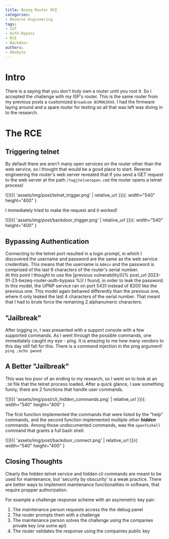 ```yaml
---
title: Bezeq Router RCE
categories:
- Reverse Engineering
tags:
- IoT
- Auth-Bypass
- RCE
- Backdoor
authors:
- 00xbyte
---
```


# Intro
There is a saying that you don't truly own a router until you root it. So i accepted the challenge with my ISP's router.
This is the same router from my previous posts a customized `Broadcom BCM963XXX`.
I had the firmware laying around and a spare router for testing so all that was left was diving in to the research.
# The RCE
## Triggering telnet
By default there are aren't many open services on the router other than the web service, so i thought that would be a good place to start.
Reverse engineering the router's web server revealed that if you send a GET request to the web server at the path `/twgjtelnetopen.cmd` the router opens a telnet process!

![]({{ 'assets/img/post/telnet_trigger.png' | relative_url }}){: width="540" height="400" }

I immediately tried to make the request and it worked!

![]({{ 'assets/img/post/backdoor_trigger.png' | relative_url }}){: width="540" height="400" }
## Bypassing Authentication
Connecting to the telnet port resulted in a login prompt, in which I discovered the username and password are the same as the web service credentials. This means that the username is `Admin` and the password is comprised of the last 6 characters of the router's serial number.  
At this point I thought to use the [previous vulnerability]({% post_url 2023-01-23-bezeq-router-auth-bypass %}) I found, in order to leak the password. In this model, the UPNP service ran on port 5431 instead of 8200 like the previous one.
This model again behaved differently than the previous one, where it only leaked the last 4 characters of the serial number. That meant that I had to brute force the remaining 2 alphanumeric characters.
## "Jailbreak"
After logging in, I was presented with a support console with a few supported commands. As I went through the possible commands, one immediately caught my eye - ping.
It is amazing to me how many vendors to this day still fall for this. There is a command injection in the ping argument!
`ping ;echo pwned`
## A Better "Jailbreak"
This was too poor of an ending to my research, so I went on to look at an `.SO` file that the telnet process loaded. After a quick glance, I saw something funny, there are 2 functions that handle user commands.

![]({{ 'assets/img/post/cli_hidden_commands.png' | relative_url }}){: width="540" height="400" }

The first function implemented the commands that were listed by the "help" commands, and the second function implemented multiple other ***hidden*** commands.
Among those undocumented commands, was the `openfsshell` command that grants a full bash shell.

![]({{ 'assets/img/post/backdoor_connect.png' | relative_url }}){: width="540" height="400" }
## Closing Thoughts
Clearly the hidden telnet service and hidden cli commands are meant to be used for maintenance, but 'security by obscurity' is a weak practice. There are better ways to implement maintenance functionalities in software, that require propper authorization.

For example a challenge response scheme with an asymmetric key pair:
1. The maintenance person requests access the the debug panel
2. The router prompts them with a challenge
3. The maintenance person solves the challenge using the companies private key (via some api)
4.  The router validates the response using the companies public key
